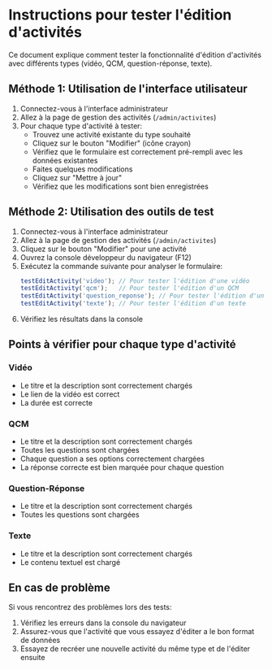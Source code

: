# Instructions pour tester l'édition d'activités

Ce document explique comment tester la fonctionnalité d'édition d'activités avec différents types (vidéo, QCM, question-réponse, texte).

## Méthode 1: Utilisation de l'interface utilisateur

1. Connectez-vous à l'interface administrateur
2. Allez à la page de gestion des activités (`/admin/activites`)
3. Pour chaque type d'activité à tester:
   - Trouvez une activité existante du type souhaité 
   - Cliquez sur le bouton "Modifier" (icône crayon)
   - Vérifiez que le formulaire est correctement pré-rempli avec les données existantes
   - Faites quelques modifications
   - Cliquez sur "Mettre à jour"
   - Vérifiez que les modifications sont bien enregistrées

## Méthode 2: Utilisation des outils de test

1. Connectez-vous à l'interface administrateur
2. Allez à la page de gestion des activités (`/admin/activites`)
3. Cliquez sur le bouton "Modifier" pour une activité
4. Ouvrez la console développeur du navigateur (F12)
5. Exécutez la commande suivante pour analyser le formulaire:
   ```javascript
   testEditActivity('video'); // Pour tester l'édition d'une vidéo
   testEditActivity('qcm');   // Pour tester l'édition d'un QCM
   testEditActivity('question_reponse'); // Pour tester l'édition d'une Question-Réponse
   testEditActivity('texte'); // Pour tester l'édition d'un texte
   ```
6. Vérifiez les résultats dans la console

## Points à vérifier pour chaque type d'activité

### Vidéo
- Le titre et la description sont correctement chargés
- Le lien de la vidéo est correct
- La durée est correcte

### QCM
- Le titre et la description sont correctement chargés
- Toutes les questions sont chargées
- Chaque question a ses options correctement chargées
- La réponse correcte est bien marquée pour chaque question

### Question-Réponse
- Le titre et la description sont correctement chargés
- Toutes les questions sont chargées

### Texte
- Le titre et la description sont correctement chargés
- Le contenu textuel est chargé

## En cas de problème

Si vous rencontrez des problèmes lors des tests:

1. Vérifiez les erreurs dans la console du navigateur
2. Assurez-vous que l'activité que vous essayez d'éditer a le bon format de données
3. Essayez de recréer une nouvelle activité du même type et de l'éditer ensuite
